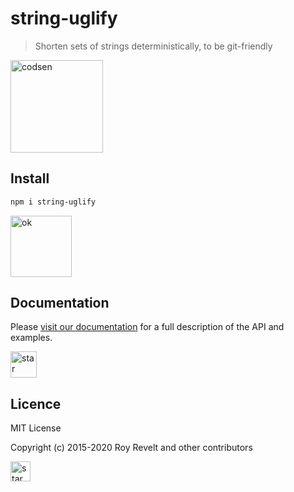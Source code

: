 # string-uglify

> Shorten sets of strings deterministically, to be git-friendly

<img src="https://codsen.com/images/png-codsen-1.png" width="148" alt="codsen" align="center">

## Install

```bash
npm i string-uglify
```

<img src="https://codsen.com/images/png-codsen-ok.png" width="98" alt="ok" align="center">

## Documentation

Please [visit our documentation](https://codsen.com/os/string-uglify/) for a full description of the API and examples.

<img src="https://codsen.com/images/png-codsen-star.png" width="42" alt="star" align="center">

## Licence

MIT License

Copyright (c) 2015-2020 Roy Revelt and other contributors

<img src="https://codsen.com/images/png-codsen-star-small.png" width="32" alt="star" align="center">
